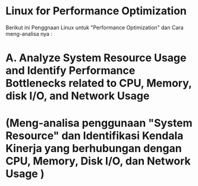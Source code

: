 # Linux for Performance Optimization

Berikut ini Penggnaan Linux untuk "Performance Optimization" dan Cara meng-analisa nya :

# A. Analyze System Resource Usage and Identify Performance Bottlenecks related to CPU, Memory, disk I/O, and Network Usage
# (Meng-analisa penggunaan "System Resource" dan Identifikasi Kendala Kinerja yang berhubungan dengan CPU, Memory, Disk I/O, dan Network Usage )

